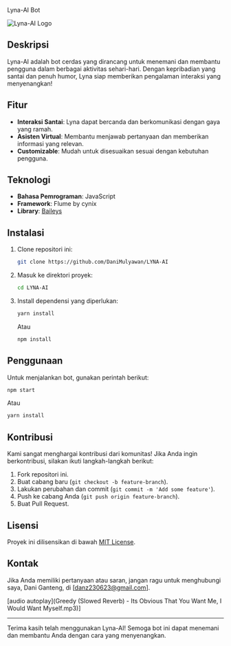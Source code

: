 Lyna-AI Bot

![Lyna-AI Logo](https://files.catbox.moe/qt23l0.png)

## Deskripsi

Lyna-AI adalah bot cerdas yang dirancang untuk menemani dan membantu pengguna dalam berbagai aktivitas sehari-hari. Dengan kepribadian yang santai dan penuh humor, Lyna siap memberikan pengalaman interaksi yang menyenangkan!

## Fitur

- **Interaksi Santai**: Lyna dapat bercanda dan berkomunikasi dengan gaya yang ramah.
- **Asisten Virtual**: Membantu menjawab pertanyaan dan memberikan informasi yang relevan.
- **Customizable**: Mudah untuk disesuaikan sesuai dengan kebutuhan pengguna.

## Teknologi

- **Bahasa Pemrograman**: JavaScript
- **Framework**: Flume by cynix
- **Library**: [Baileys](https://github.com/adiwajshing/Baileys)

## Instalasi

1. Clone repositori ini:
   ```bash
   git clone https://github.com/DaniMulyawan/LYNA-AI
   ```
2. Masuk ke direktori proyek:
   ```bash
   cd LYNA-AI
   ```
3. Install dependensi yang diperlukan:
   ```bash
   yarn install
   ```
   Atau
   ```bash
   npm install
   ```

## Penggunaan

Untuk menjalankan bot, gunakan perintah berikut:
```bash
npm start
```
Atau
```bash
yarn install
```

## Kontribusi

Kami sangat menghargai kontribusi dari komunitas! Jika Anda ingin berkontribusi, silakan ikuti langkah-langkah berikut:

1. Fork repositori ini.
2. Buat cabang baru (`git checkout -b feature-branch`).
3. Lakukan perubahan dan commit (`git commit -m 'Add some feature'`).
4. Push ke cabang Anda (`git push origin feature-branch`).
5. Buat Pull Request.

## Lisensi

Proyek ini dilisensikan di bawah [MIT License](LICENSE).

## Kontak

Jika Anda memiliki pertanyaan atau saran, jangan ragu untuk menghubungi saya, Dani Ganteng, di [danz230623@gmail.com].

[audio autoplay](Greedy (Slowed Reverb) - Its Obvious That You Want Me, I Would Want Myself.mp3)]

---

Terima kasih telah menggunakan Lyna-AI! Semoga bot ini dapat menemani dan membantu Anda dengan cara yang menyenangkan.

